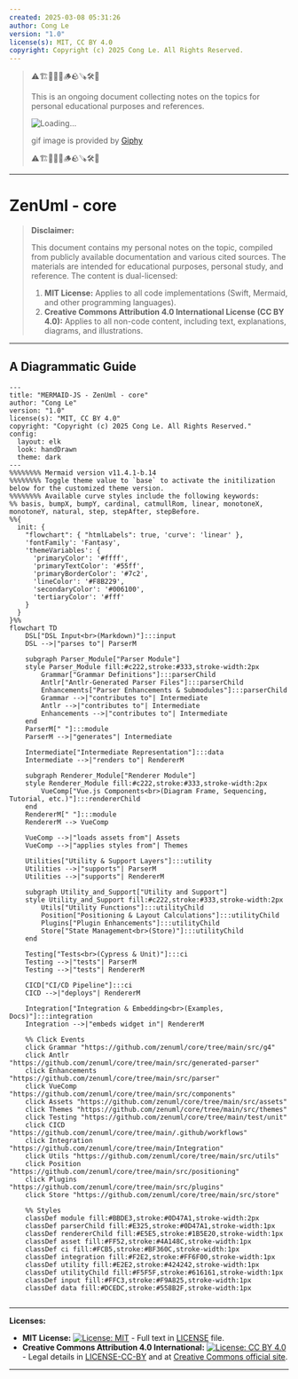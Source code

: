 ```yaml
---
created: 2025-03-08 05:31:26
author: Cong Le
version: "1.0"
license(s): MIT, CC BY 4.0
copyright: Copyright (c) 2025 Cong Le. All Rights Reserved.
---
```


> ⚠️🏗️🚧🦺🧱🪵🪨🪚🛠️👷
> 
> This is an ongoing document collecting notes on the topics for personal educational purposes and references. 
> 
> ![Loading...](https://media0.giphy.com/media/v1.Y2lkPTc5MGI3NjExeHJ4YXdtYjJpMDl0MzEwYmU4ZzBobG0waGNiN3MzNzR0d2R2NnMwNSZlcD12MV9pbnRlcm5hbF9naWZfYnlfaWQmY3Q9Zw/26gssNOlBJKjEM3yo/giphy.gif)
> 
> gif image is provided by [Giphy](https://giphy.com)
> 
> ⚠️🏗️🚧🦺🧱🪵🪨🪚🛠️👷

----

# ZenUml - core
> **Disclaimer:**
>
> This document contains my personal notes on the topic,
> compiled from publicly available documentation and various cited sources.
> The materials are intended for educational purposes, personal study, and reference.
> The content is dual-licensed:
> 1. **MIT License:** Applies to all code implementations (Swift, Mermaid, and other programming languages).
> 2. **Creative Commons Attribution 4.0 International License (CC BY 4.0):** Applies to all non-code content, including text, explanations, diagrams, and illustrations.
---


## A Diagrammatic Guide 




```mermaid
---
title: "MERMAID-JS - ZenUml - core"
author: "Cong Le"
version: "1.0"
license(s): "MIT, CC BY 4.0"
copyright: "Copyright (c) 2025 Cong Le. All Rights Reserved."
config:
  layout: elk
  look: handDrawn
  theme: dark
---
%%%%%%%% Mermaid version v11.4.1-b.14
%%%%%%%% Toggle theme value to `base` to activate the initilization below for the customized theme version.
%%%%%%%% Available curve styles include the following keywords:
%% basis, bumpX, bumpY, cardinal, catmullRom, linear, monotoneX, monotoneY, natural, step, stepAfter, stepBefore.
%%{
  init: {
    "flowchart": { "htmlLabels": true, 'curve': 'linear' },
    'fontFamily': 'Fantasy',
    'themeVariables': {
      'primaryColor': '#ffff',
      'primaryTextColor': '#55ff',
      'primaryBorderColor': '#7c2',
      'lineColor': '#F8B229',
      'secondaryColor': '#006100',
      'tertiaryColor': '#fff'
    }
  }
}%%
flowchart TD
    DSL["DSL Input<br>(Markdown)"]:::input
    DSL -->|"parses to"| ParserM

    subgraph Parser_Module["Parser Module"]
    style Parser_Module fill:#c222,stroke:#333,stroke-width:2px
        Grammar["Grammar Definitions"]:::parserChild
        Antlr["Antlr-Generated Parser Files"]:::parserChild
        Enhancements["Parser Enhancements & Submodules"]:::parserChild
        Grammar -->|"contributes to"| Intermediate
        Antlr -->|"contributes to"| Intermediate
        Enhancements -->|"contributes to"| Intermediate
    end
    ParserM[" "]:::module
    ParserM -->|"generates"| Intermediate

    Intermediate["Intermediate Representation"]:::data
    Intermediate -->|"renders to"| RendererM

    subgraph Renderer_Module["Renderer Module"]
    style Renderer_Module fill:#c222,stroke:#333,stroke-width:2px
        VueComp["Vue.js Components<br>(Diagram Frame, Sequencing, Tutorial, etc.)"]:::rendererChild
    end
    RendererM[" "]:::module
    RendererM --> VueComp

    VueComp -->|"loads assets from"| Assets
    VueComp -->|"applies styles from"| Themes

    Utilities["Utility & Support Layers"]:::utility
    Utilities -->|"supports"| ParserM
    Utilities -->|"supports"| RendererM

    subgraph Utility_and_Support["Utility and Support"]
    style Utility_and_Support fill:#c222,stroke:#333,stroke-width:2px
        Utils["Utility Functions"]:::utilityChild
        Position["Positioning & Layout Calculations"]:::utilityChild
        Plugins["Plugin Enhancements"]:::utilityChild
        Store["State Management<br>(Store)"]:::utilityChild
    end

    Testing["Tests<br>(Cypress & Unit)"]:::ci
    Testing -->|"tests"| ParserM
    Testing -->|"tests"| RendererM

    CICD["CI/CD Pipeline"]:::ci
    CICD -->|"deploys"| RendererM

    Integration["Integration & Embedding<br>(Examples, Docs)"]:::integration
    Integration -->|"embeds widget in"| RendererM

    %% Click Events
    click Grammar "https://github.com/zenuml/core/tree/main/src/g4"
    click Antlr "https://github.com/zenuml/core/tree/main/src/generated-parser"
    click Enhancements "https://github.com/zenuml/core/tree/main/src/parser"
    click VueComp "https://github.com/zenuml/core/tree/main/src/components"
    click Assets "https://github.com/zenuml/core/tree/main/src/assets"
    click Themes "https://github.com/zenuml/core/tree/main/src/themes"
    click Testing "https://github.com/zenuml/core/tree/main/test/unit"
    click CICD "https://github.com/zenuml/core/tree/main/.github/workflows"
    click Integration "https://github.com/zenuml/core/tree/main/Integration"
    click Utils "https://github.com/zenuml/core/tree/main/src/utils"
    click Position "https://github.com/zenuml/core/tree/main/src/positioning"
    click Plugins "https://github.com/zenuml/core/tree/main/src/plugins"
    click Store "https://github.com/zenuml/core/tree/main/src/store"

    %% Styles
    classDef module fill:#BBDE3,stroke:#0D47A1,stroke-width:2px
    classDef parserChild fill:#E325,stroke:#0D47A1,stroke-width:1px
    classDef rendererChild fill:#E5E5,stroke:#1B5E20,stroke-width:1px
    classDef asset fill:#FF52,stroke:#4A148C,stroke-width:1px
    classDef ci fill:#FCB5,stroke:#BF360C,stroke-width:1px
    classDef integration fill:#F2E2,stroke:#FF6F00,stroke-width:1px
    classDef utility fill:#E2E2,stroke:#424242,stroke-width:1px
    classDef utilityChild fill:#F5F5F,stroke:#616161,stroke-width:1px
    classDef input fill:#FFC3,stroke:#F9A825,stroke-width:1px
    classDef data fill:#DCEDC,stroke:#558B2F,stroke-width:1px
    
```




---
**Licenses:**

- **MIT License:**  [![License: MIT](https://img.shields.io/badge/License-MIT-yellow.svg)](LICENSE) - Full text in [LICENSE](LICENSE) file.
- **Creative Commons Attribution 4.0 International:** [![License: CC BY 4.0](https://licensebuttons.net/l/by/4.0/88x31.png)](LICENSE-CC-BY) - Legal details in [LICENSE-CC-BY](LICENSE-CC-BY) and at [Creative Commons official site](http://creativecommons.org/licenses/by/4.0/).

---
